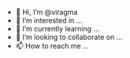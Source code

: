 - 👋 Hi, I’m @viragma
- 👀 I’m interested in ...
- 🌱 I’m currently learning ...
- 💞️ I’m looking to collaborate on ...
- 📫 How to reach me ...

<!---
viragma/viragma is a ✨ special ✨ repository because its `README.md` (this file) appears on your GitHub profile.
You can click the Preview link to take a look at your changes.
--->
